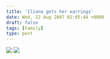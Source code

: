 ```yaml
---
title: 'Iliana gets her earrings'
date: Wed, 22 Aug 2007 02:05:44 +0000
draft: false
tags: [Family]
type: post
---
```


![](http://familiarodriguez.smugmug.com/photos/186341458-M.jpg) ![](http://familiarodriguez.smugmug.com/photos/186341488-M.jpg)